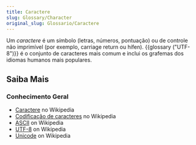 ```yaml
---
title: Caractere
slug: Glossary/Character
original_slug: Glossario/Caractere
---
```


Um _caractere_ é um símbolo (letras, números, pontuação) ou de controle não imprimível (por exemplo, carriage return ou hífen). {{glossary ("UTF-8")}} é o conjunto de caracteres mais comum e inclui os grafemas dos idiomas humanos mais populares.

## Saiba Mais

### Conhecimento Geral

- [Caractere](https://pt.wikipedia.org/wiki/Caractere) no Wikipedia
- [Codificação de caracteres](https://pt.wikipedia.org/wiki/Codificação_de_caracteres) no Wikipedia
- [ASCII](https://pt.wikipedia.org/wiki/ASCII) on Wikipedia
- [UTF-8](https://pt.wikipedia.org/wiki/UTF-8) on Wikipedia
- [Unicode](https://pt.wikipedia.org/wiki/Unicode) on Wikipedia
